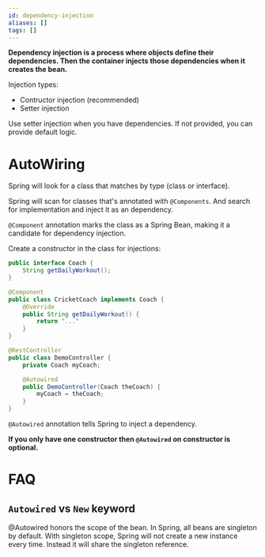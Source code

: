 ```yaml
---
id: dependency-injection
aliases: []
tags: []
---
```


**Dependency injection is a process where objects define their dependencies. Then the container injects those dependencies when it creates the bean.**

Injection types:
- Contructor injection (recommended)
- Setter injection

Use setter injection when you have dependencies. If not provided, you can provide default logic.

# AutoWiring
Spring will look for a class that matches by type (class or interface).

Spring will scan for classes that's annotated with `@Components`.
And search for implementation and inject it as an dependency.

`@Component` annotation marks the class as a Spring Bean, making it a candidate for dependency injection.

Create a constructor in the class for injections:
```java
public interface Coach {
    String getDailyWorkout();
}

@Component
public class CricketCoach implements Coach {
    @Override
    public String getDailyWorkout() {
        return "..."
    }
}

@RestController
public class DemoController {
    private Coach myCoach;

    @Autowired
    public DemoController(Coach theCoach) {
        myCoach = theCoach;
    }
}
```
`@Autowired` annotation tells Spring to inject a dependency.

**If you only have one constructor then `@Autowired` on constructor is optional.**

# FAQ
## `Autowired` vs `New` keyword
@Autowired honors the scope of the bean.
In Spring, all beans are singleton by default.
With singleton scope, Spring will not create a new instance every time.
Instead it will share the singleton reference.

